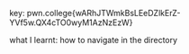 key: pwn.college{wARhJTWmkBsLEeDZlkErZ-YVf5w.QX4cTO0wyM1AzNzEzW}



what I learnt: how to navigate in the directory




